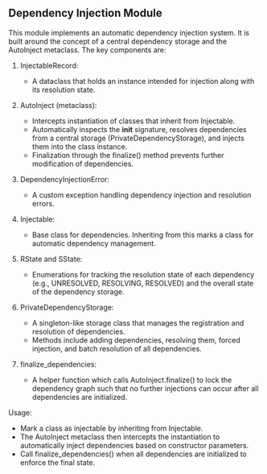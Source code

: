 Dependency Injection Module
-----------------------------
This module implements an automatic dependency injection system. It is built around the concept of a 
central dependency storage and the AutoInject metaclass. The key components are:

1. InjectableRecord:
   - A dataclass that holds an instance intended for injection along with its resolution state.

2. AutoInject (metaclass):
   - Intercepts instantiation of classes that inherit from Injectable.
   - Automatically inspects the __init__ signature, resolves dependencies from a central storage 
     (PrivateDependencyStorage), and injects them into the class instance.
   - Finalization through the finalize() method prevents further modification of dependencies.

3. DependencyInjectionError:
   - A custom exception handling dependency injection and resolution errors.

4. Injectable:
   - Base class for dependencies. Inheriting from this marks a class for automatic dependency management.

5. RState and SState:
   - Enumerations for tracking the resolution state of each dependency (e.g., UNRESOLVED, RESOLVING, RESOLVED)
     and the overall state of the dependency storage.

6. PrivateDependencyStorage:
   - A singleton-like storage class that manages the registration and resolution of dependencies.
   - Methods include adding dependencies, resolving them, forced injection, and batch resolution of all dependencies.

7. finalize_dependencies:
   - A helper function which calls AutoInject.finalize() to lock the dependency graph such that no 
     further injections can occur after all dependencies are initialized.

Usage:
- Mark a class as injectable by inheriting from Injectable.
- The AutoInject metaclass then intercepts the instantiation to automatically inject dependencies
  based on constructor parameters.
- Call finalize_dependencies() when all dependencies are initialized to enforce the final state.